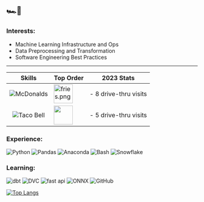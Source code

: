 ## 🏎💨

### Interests:

- Machine Learning Infrastructure and Ops
- Data Preprocessing and Transformation
- Software Engineering Best Practices

<td>

---

|                                                    **Skills**                                                     | **Top Order**                                                                                                                                              | **2023 Stats**        |
| :------------------------------------------------------------------------------------------------------------------: | ---------------------------------------------------------------------------------------------------------------------------------------------------------- | --------------------- |
| ![McDonalds](https://img.shields.io/badge/McDonald's-FBC817.svg?style=for-the-badge&logo=McDonald's&logoColor=black) | <img src="https://img.icons8.com/color/256/mcdonalds-french-fries.png" alt="fries.png" height="50">                                                        | - 8 drive-thru visits |
| ![Taco Bell](https://img.shields.io/badge/Taco%20Bell-38096C.svg?style=for-the-badge&logo=Taco-Bell&logoColor=white) | <img src="https://images-wixmp-ed30a86b8c4ca887773594c2.wixmp.com/f/9d373171-dec6-4799-b610-39da08d39942/dcmxqxj-de4517e6-0d36-4d0c-9457-fc710b9d32cf.png/v1/fill/w_800,h_308,strp/cute_tacos_by_biblio_dcmxqxj-fullview.png?token=eyJ0eXAiOiJKV1QiLCJhbGciOiJIUzI1NiJ9.eyJzdWIiOiJ1cm46YXBwOjdlMGQxODg5ODIyNjQzNzNhNWYwZDQxNWVhMGQyNmUwIiwiaXNzIjoidXJuOmFwcDo3ZTBkMTg4OTgyMjY0MzczYTVmMGQ0MTVlYTBkMjZlMCIsIm9iaiI6W1t7ImhlaWdodCI6Ijw9MzA4IiwicGF0aCI6IlwvZlwvOWQzNzMxNzEtZGVjNi00Nzk5LWI2MTAtMzlkYTA4ZDM5OTQyXC9kY214cXhqLWRlNDUxN2U2LTBkMzYtNGQwYy05NDU3LWZjNzEwYjlkMzJjZi5wbmciLCJ3aWR0aCI6Ijw9ODAwIn1dXSwiYXVkIjpbInVybjpzZXJ2aWNlOmltYWdlLm9wZXJhdGlvbnMiXX0.EWRRpGbXETzJ71LdlJvq3uQ8twwMbNXrwQWCaabz1z8"  height="50"> | - 5 drive-thru visits |

</td>


### Experience:

![Python](https://img.shields.io/badge/Python-3776AB.svg?style=for-the-badge&logo=Python&logoColor=white)
![Pandas](https://img.shields.io/badge/pandas-150458.svg?style=for-the-badge&logo=pandas&logoColor=white)
![Anaconda](https://img.shields.io/badge/Anaconda-44A833.svg?style=for-the-badge&logo=Anaconda&logoColor=white)
![Bash](https://img.shields.io/badge/GNU%20Bash-4EAA25.svg?style=for-the-badge&logo=GNU-Bash&logoColor=white)
![Snowflake](https://img.shields.io/badge/Snowflake-29B5E8.svg?style=for-the-badge&logo=Snowflake&logoColor=white)

### Learning:

![dbt](https://img.shields.io/badge/dbt-FF694B.svg?style=for-the-badge&logo=dbt&logoColor=white)
![DVC](https://img.shields.io/badge/DVC-13ADC7.svg?style=for-the-badge&logo=DVC&logoColor=white)
![fast api](https://img.shields.io/badge/FastAPI-009688.svg?style=for-the-badge&logo=FastAPI&logoColor=white)
![ONNX](https://img.shields.io/badge/ONNX-005CED.svg?style=for-the-badge&logo=ONNX&logoColor=white)
![GitHub](https://img.shields.io/badge/GitHub%20Actions-2088FF.svg?style=for-the-badge&logo=GitHub-Actions&logoColor=white)

[![Top Langs](https://github-readme-stats.vercel.app/api/top-langs/?username=eli64s&layout=compact&theme=vue)](https://github.com/anuraghazra/github-readme-stats)


<!--**eli64s/eli64s** is a ✨ _special_ ✨ repository because its `README.md` (this file) appears on your GitHub profile.
Here are some ideas to get you started:
- 🔭 I’m currently working on ...
- 🌱 I’m currently learning ...
- 👯 I’m looking to collaborate on ...
- 🤔 I’m looking for help with ...
- 💬 Ask me about ...
- 📫 How to reach me: ...
- 😄 Pronouns: ...
- ⚡ Fun fact: ...
-->
